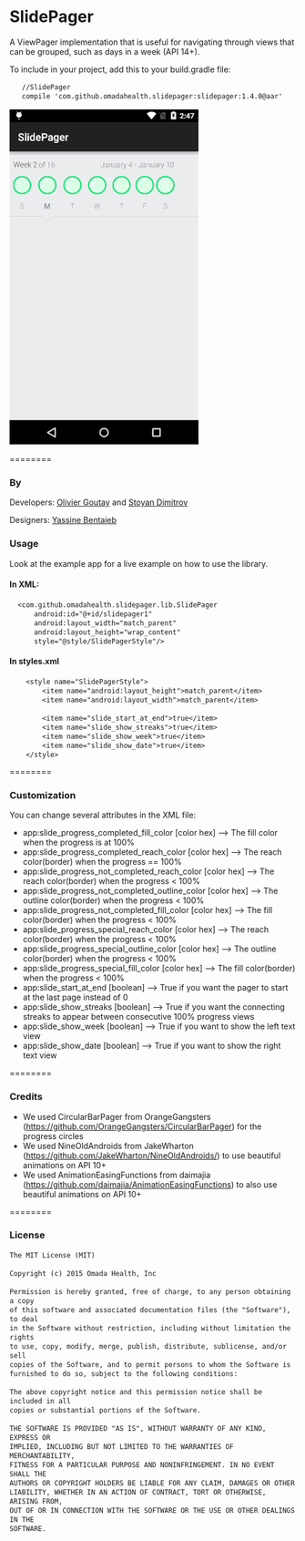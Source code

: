 SlidePager
================
A ViewPager implementation that is useful for navigating through views that can be grouped, such as days in a week (API 14+).

To include in your project, add this to your build.gradle file:

```
   //SlidePager
   compile 'com.github.omadahealth.slidepager:slidepager:1.4.0@aar'
```
![Demo](app/src/main/res/raw/github_gif.gif)

========
### By
Developers:
        [Olivier Goutay](https://github.com/olivierg13) and [Stoyan Dimitrov](https://github.com/StoyanD)

Designers:
        [Yassine Bentaieb](http://yassinebentaieb.com/)

### Usage

Look at the example app for a live example on how to use the library.

#### In XML:

```
  <com.github.omadahealth.slidepager.lib.SlidePager
      android:id="@+id/slidepager1"
      android:layout_width="match_parent"
      android:layout_height="wrap_content"
      style="@style/SlidePagerStyle"/>
```

#### In styles.xml

```
    <style name="SlidePagerStyle">
        <item name="android:layout_height">match_parent</item>
        <item name="android:layout_width">match_parent</item>

        <item name="slide_start_at_end">true</item>
        <item name="slide_show_streaks">true</item>
        <item name="slide_show_week">true</item>
        <item name="slide_show_date">true</item>
    </style>
```

========

### Customization

You can change several attributes in the XML file:

* app:slide_progress_completed_fill_color [color hex] --> The fill color when the progress is at 100%
* app:slide_progress_completed_reach_color [color hex] --> The reach color(border) when the progress == 100%
* app:slide_progress_not_completed_reach_color [color hex] --> The reach color(border) when the progress < 100%
* app:slide_progress_not_completed_outline_color [color hex] --> The outline color(border) when the progress < 100%
* app:slide_progress_not_completed_fill_color [color hex] --> The fill color(border) when the progress < 100%
* app:slide_progress_special_reach_color [color hex] --> The reach color(border) when the progress < 100%
* app:slide_progress_special_outline_color [color hex] --> The outline color(border) when the progress < 100%
* app:slide_progress_special_fill_color [color hex] --> The fill color(border) when the progress < 100%
* app:slide_start_at_end [boolean] --> True if you want the pager to start at the last page instead of 0
* app:slide_show_streaks [boolean] --> True if you want the connecting streaks to appear between consecutive 100% progress views
* app:slide_show_week [boolean] --> True if you want to show the left text view
* app:slide_show_date [boolean] --> True if you want to show the right text view

========

### Credits

* We used CircularBarPager from OrangeGangsters (https://github.com/OrangeGangsters/CircularBarPager) for the progress circles
* We used NineOldAndroids from JakeWharton (https://github.com/JakeWharton/NineOldAndroids/) to use beautiful animations on API 10+
* We used AnimationEasingFunctions from daimajia (https://github.com/daimajia/AnimationEasingFunctions) to also use beautiful animations on API 10+

========

### License

```
The MIT License (MIT)

Copyright (c) 2015 Omada Health, Inc

Permission is hereby granted, free of charge, to any person obtaining a copy
of this software and associated documentation files (the "Software"), to deal
in the Software without restriction, including without limitation the rights
to use, copy, modify, merge, publish, distribute, sublicense, and/or sell
copies of the Software, and to permit persons to whom the Software is
furnished to do so, subject to the following conditions:

The above copyright notice and this permission notice shall be included in all
copies or substantial portions of the Software.

THE SOFTWARE IS PROVIDED "AS IS", WITHOUT WARRANTY OF ANY KIND, EXPRESS OR
IMPLIED, INCLUDING BUT NOT LIMITED TO THE WARRANTIES OF MERCHANTABILITY,
FITNESS FOR A PARTICULAR PURPOSE AND NONINFRINGEMENT. IN NO EVENT SHALL THE
AUTHORS OR COPYRIGHT HOLDERS BE LIABLE FOR ANY CLAIM, DAMAGES OR OTHER
LIABILITY, WHETHER IN AN ACTION OF CONTRACT, TORT OR OTHERWISE, ARISING FROM,
OUT OF OR IN CONNECTION WITH THE SOFTWARE OR THE USE OR OTHER DEALINGS IN THE
SOFTWARE.
```